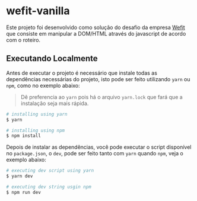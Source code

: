 # wefit-vanilla


Este projeto foi desenvolvido como solução do desafio da empresa [Wefit](https://wefit.com.br/) que consiste em manipular a DOM/HTML através do javascript de acordo com o roteiro.

## Executando Localmente

Antes de executar o projeto é necessário que instale todas as dependências necessárias do projeto, isto pode ser feito utilizando `yarn` ou `npm`, como no exemplo abaixo:

> Dê preferencia ao `yarn` pois há o arquivo `yarn.lock` que fará que a instalação seja mais rápida.

```sh
# installing using yarn
$ yarn

# installing using npm
$ npm install
```

Depois de instalar as dependências, você pode executar o script disponível no `package.json`, o `dev`, pode ser feito tanto com `yarn` quando `npm`, veja o exemplo abaixo:

```sh
# executing dev script using yarn
$ yarn dev

# executing dev string usgin npm
$ npm run dev
```